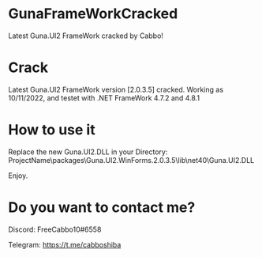 # GunaFrameWorkCracked
Latest Guna.UI2 FrameWork cracked by Cabbo!

# Crack

Latest Guna.UI2 FrameWork version [2.0.3.5] cracked. Working as 10/11/2022, and testet with .NET FrameWork 4.7.2 and 4.8.1

# How to use it

Replace the new Guna.UI2.DLL in your Directory: ProjectName\packages\Guna.UI2.WinForms.2.0.3.5\lib\net40\Guna.UI2.DLL

Enjoy.

# Do you want to contact me?

Discord: FreeCabbo10#6558

Telegram: https://t.me/cabboshiba
